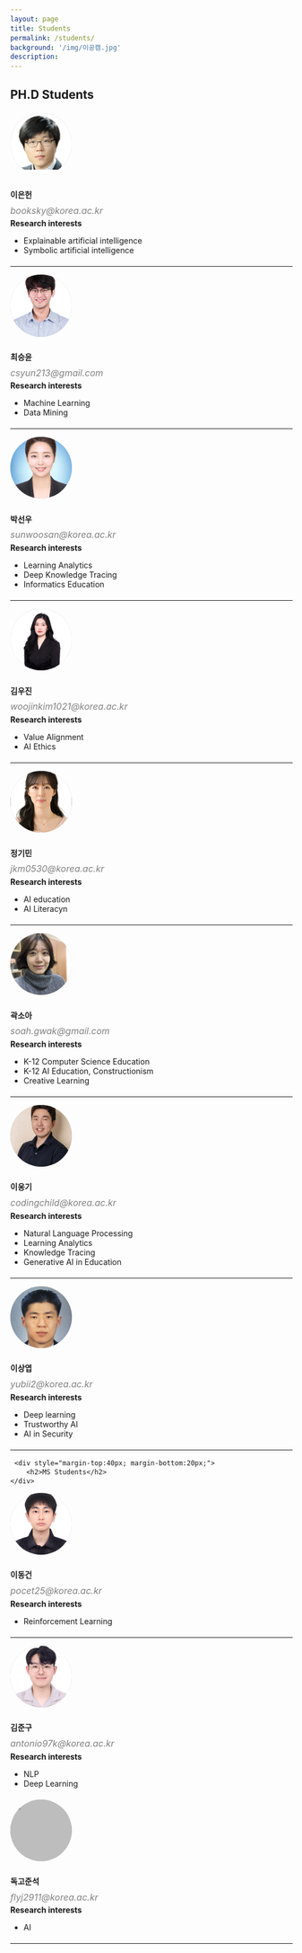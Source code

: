 ```yaml
---
layout: page
title: Students
permalink: /students/
background: '/img/이공캠.jpg'
description: 
---
```

<style>
    div.profilebox {
     float:right;
     width: 95%;
     height: 95%; 
     border-radius: 70%;
     overflow: hidden;
    position:absolute;
    }
    div.main{
        margin-bottom:20px;
    }
    div.profile{
        width: 100%;
        position: relative;
    }
    div.profile:after{
        content: "";
        display: block;
        padding-bottom: 100%;
    }
    div.left{
        width: 23%;
    }
    div.right{
        width: 60%;
    }
    div.margin-left{
        width:5%;
    }
    img.profile {
     width: 100%;
     height: 100%;
     object-fit: cover;
    }
    div.italic{
        font-style : italic;
        font-size : 16px;
        color : gray;
        margin-top : -10px;
        margin-bottom : 4px;
        line-height : 130%;
    }
 </style>
 <!--
박사학생 프로필 시작
 -->
<div>
    <div style= "margin-bottom:20px;">
        <h2>PH.D Students</h2>
    </div>



<!--시작-->
<div class="row main">
    <div class = "margin-left"></div>
    <div class ="left">
        <div class = "profile">
            <div class="profilebox" style="background: #BDBDBD;">
                <img class="profile" src="/img/members/이은헌.png">
            </div>
        </div>
    </div>
    <div class = "margin-left"></div>
    <div class ="right">
        <h4>이은헌</h4>
        <div class="italic">
            booksky@korea.ac.kr
        </div>
        <b>Research interests</b>
        <ul>
            <li>Explainable artificial intelligence</li>
            <li>Symbolic artificial intelligence</li>
        </ul>
    </div>
</div>
<hr>
<!--끝-->
<!--시작-->
<div class="row main">
    <div class = "margin-left"></div>
    <div class ="left">
        <div class = "profile">
            <div class="profilebox" style="background: #BDBDBD;">
                <img class="profile" src="/img/members/최승윤.jpg">
            </div>
        </div>
    </div>
    <div class = "margin-left"></div>
    <div class ="right">
        <h4>최승윤</h4>
        <div class="italic">
            csyun213@gmail.com
        </div>
        <b>Research interests</b>
        <ul>
            <li>Machine Learning</li>
            <li>Data Mining</li>
        </ul>
    </div>
</div>
<hr>
<!--끝-->
<!--시작-->
<div class="row main">
    <div class = "margin-left"></div>
    <div class ="left">
        <div class = "profile">
            <div class="profilebox" style="background: #BDBDBD;">
                <img class="profile" src="/img/members/박선우.png">
            </div>
        </div>
    </div>
    <div class = "margin-left"></div>
    <div class ="right">
        <h4>박선우</h4>
        <div class="italic">
            sunwoosan@korea.ac.kr
        </div>
        <b>Research interests</b>
        <ul>
            <li>Learning Analytics</li>
            <li>Deep Knowledge Tracing</li>
            <li>Informatics Education</li>
        </ul>
    </div>
</div>
<hr>
<!--끝-->
<!--시작-->
<div class="row main">
    <div class = "margin-left"></div>
    <div class ="left">
        <div class = "profile">
            <div class="profilebox" style="background: #BDBDBD;">
                <img class="profile" src="/img/members/김우진.jpg">
            </div>
        </div>
    </div>
    <div class = "margin-left"></div>
    <div class ="right">
        <h4>김우진</h4>
        <div class="italic">
            woojinkim1021@korea.ac.kr
        </div>
        <b>Research interests</b>
        <ul>
            <li>Value Alignment</li>
            <li>AI Ethics</li>
        </ul>
    </div>
</div>
<hr>
<!--끝-->
<!--시작-->
<div class="row main">
    <div class = "margin-left"></div>
    <div class ="left">
        <div class = "profile">
            <div class="profilebox" style="background: #BDBDBD;">
                <img class="profile" src="/img/members/정기민.jpg">
            </div>
        </div>
    </div>
    <div class = "margin-left"></div>
    <div class ="right">
        <h4>정기민</h4>
        <div class="italic">
            jkm0530@korea.ac.kr
        </div>
        <b>Research interests</b>
        <ul>
            <li>AI education</li>
            <li>AI Literacyn</li>
        </ul>
    </div>
</div>
<hr>
<!--끝-->
<!--시작-->
<div class="row main">
    <div class = "margin-left"></div>
    <div class ="left">
        <div class = "profile">
            <div class="profilebox" style="background: #BDBDBD;">
                <img class="profile" src="/img/members/곽소아.jpg">
            </div>
        </div>
    </div>
    <div class = "margin-left"></div>
    <div class ="right">
        <h4>곽소아</h4>
        <div class="italic">
            soah.gwak@gmail.com
        </div>
        <b>Research interests</b>
        <ul>
            <li>K-12 Computer Science Education</li>
            <li>K-12 AI Education, Constructionism</li>
            <li>Creative Learning</li>
        </ul>
    </div>
</div>
<hr>
<!--끝-->

<!--시작-->
<div class="row main">
    <div class = "margin-left"></div>
    <div class ="left">
        <div class = "profile">
            <div class="profilebox" style="background: #BDBDBD;">
                <img class="profile" src="/img/members/이웅기.jpg">
            </div>
        </div>
    </div>
    <div class = "margin-left"></div>
    <div class ="right">
        <h4>이웅기</h4>
        <div class="italic">
            codingchild@korea.ac.kr
        </div>
        <b>Research interests</b>
        <ul>
            <li>Natural Language Processing</li>
            <li>Learning Analytics</li>
            <li>Knowledge Tracing</li>
            <li>Generative AI in Education</li>
        </ul>
    </div>
</div>
<hr>
<!--끝-->
<!--시작-->
<div class="row main">
    <div class = "margin-left"></div>
    <div class ="left">
        <div class = "profile">
            <div class="profilebox" style="background: #BDBDBD;">
                <img class="profile" src="/img/members/이상엽.jpg">
            </div>
        </div>
    </div>
    <div class = "margin-left"></div>
    <div class ="right">
        <h4>이상엽</h4>
        <div class="italic">
            yubii2@korea.ac.kr
        </div>
        <b>Research interests</b>
        <ul>
            <li>Deep learning</li>
            <li>Trustworthy AI</li>
            <li>AI in Security</li>
        </ul>
    </div>
</div>
<hr>
<!--끝-->

<!--
석사생 프로필 시작
 -->    
     <div style="margin-top:40px; margin-bottom:20px;">
        <h2>MS Students</h2>
    </div>
<!--
석사생 프로필 추가
 -->  
<!--시작-->
<div class="row main">
    <div class = "margin-left"></div>
    <div class ="left">
        <div class = "profile">
            <div class="profilebox" style="background: #BDBDBD;">
                <img class="profile" src="/img/members/이동건.jpg">
            </div>
        </div>
    </div>
    <div class = "margin-left"></div>
    <div class ="right">
        <h4>이동건</h4>
        <div class="italic">
            pocet25@korea.ac.kr
        </div>
        <b>Research interests</b>
        <ul>
            <li>Reinforcement Learning</li>
        </ul>
    </div>
</div>
<hr>
<!--끝-->
<!--시작-->
<div class="row main">
    <div class = "margin-left"></div>
    <div class ="left">
        <div class = "profile">
            <div class="profilebox" style="background: #BDBDBD;">
                <img class="profile" src="/img/members/김준구.jpg">
            </div>
        </div>
    </div>
    <div class = "margin-left"></div>
    <div class ="right">
        <h4>김준구</h4>
        <div class="italic">
            antonio97k@korea.ac.kr
        </div>
        <b>Research interests</b>
        <ul>
            <li>NLP</li>
            <li>Deep Learning</li>
        </ul>
    </div>
</div>
<!--끝-->
 <!--시작-->
<div class="row main">
    <div class = "margin-left"></div>
    <div class ="left">
        <div class = "profile">
            <div class="profilebox" style="background: #BDBDBD;">
                <img class="profile" src="/img/members/독고준석.jpg">
            </div>
        </div>
    </div>
    <div class = "margin-left"></div>
    <div class ="right">
        <h4>독고준석</h4>
        <div class="italic">
            flyj2911@korea.ac.kr
        </div>
        <b>Research interests</b>
        <ul>
            <li>AI</li>
        </ul>
    </div>
</div>
<hr>
<!--끝-->
</div>

